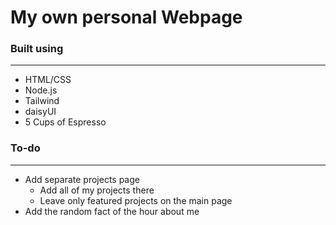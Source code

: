 # My own personal Webpage


### Built using
---
- HTML/CSS
- Node.js
- Tailwind
- daisyUI
- 5 Cups of Espresso


### To-do
---
- Add separate projects page
    - Add all of my projects there
    - Leave only featured projects on the main page
- Add the random fact of the hour about me



